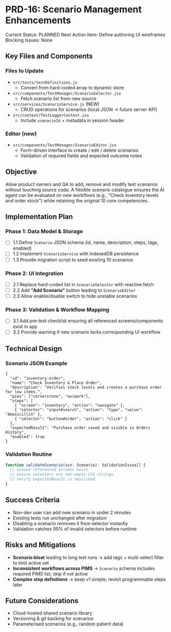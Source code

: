 # PRD-16: Scenario Management Enhancements

Current Status: PLANNED
Next Action Item: Define authoring UI wireframes
Blocking Issues: None

## Key Files and Components

### Files to Update
- `src/tests/testDefinitions.js`
  - Convert from hard-coded array to dynamic store
- `src/components/TestManager/ScenarioSelector.jsx`
  - Fetch scenario list from new source
- `src/services/ScenarioService.js` (NEW)
  - CRUD operations for scenarios (local JSON → future server API)
- `src/context/TestLoggerContext.jsx`
  - Include `scenarioId` + metadata in session header

### Editor (new)
- `src/components/TestManager/ScenarioEditor.jsx`
  - Form-driven interface to create / edit / delete scenarios
  - Validation of required fields and expected outcome notes

## Objective

Allow product owners and QA to add, remove and modify test scenarios without touching source code. A flexible scenario catalogue ensures the AI agent can be evaluated on new workflows (e.g., "Check inventory levels and order stock") while retaining the original 10 core competencies.

## Implementation Plan

### Phase 1: Data Model & Storage
- [ ] 1.1 Define `Scenario` JSON schema (id, name, description, steps, tags, enabled)
- [ ] 1.2 Implement `ScenarioService` with IndexedDB persistence
- [ ] 1.3 Provide migration script to seed existing 10 scenarios

### Phase 2: UI Integration
- [ ] 2.1 Replace hard-coded list in `ScenarioSelector` with reactive fetch
- [ ] 2.2 Add **"Add Scenario"** button leading to `ScenarioEditor`
- [ ] 2.3 Allow enable/disable switch to hide unstable scenarios

### Phase 3: Validation & Workflow Mapping
- [ ] 3.1 Add pre-test checklist ensuring all referenced screens/components exist in app
- [ ] 3.2 Provide warning if new scenario lacks corresponding UI workflow

## Technical Design

### Scenario JSON Example
```jsonc
{
  "id": "inventory-order",
  "name": "Check Inventory & Place Order",
  "description": "Verifies stock levels and creates a purchase order for low items.",
  "pims": ["cornerstone", "avimark"],
  "steps": [
    { "screen": "inventory", "action": "navigate" },
    { "selector": "input#search", "action": "type", "value": "Amoxicillin" },
    { "selector": "button#order", "action": "click" }
  ],
  "expectedResult": "Purchase order saved and visible in Orders History",
  "enabled": true
}
```

### Validation Routine
```ts
function validateScenario(scn: Scenario): ValidationIssue[] {
  // ensure referenced screens exist
  // ensure selectors are non-empty CSS strings
  // verify expectedResult is described
}
```

## Success Criteria
- Non-dev user can add new scenario in under 2 minutes
- Existing tests run unchanged after migration
- Disabling a scenario removes it from selector instantly
- Validation catches 95% of invalid selectors before runtime

## Risks and Mitigations
- **Scenario bloat** leading to long test runs → add tags + multi-select filter to limit active set
- **Inconsistent workflows across PIMS** → `Scenario` schema includes required PIMS list; skip if not active
- **Complex step definitions** → keep v1 simple; revisit programmable steps later

## Future Considerations
- Cloud-hosted shared scenario library
- Versioning & git backing for scenarios
- Parameterised scenarios (e.g., random patient data) 